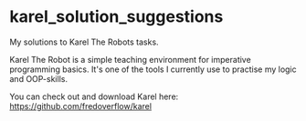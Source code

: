 # karel_solution_suggestions
My solutions to Karel The Robots tasks.

Karel The Robot is a simple teaching environment for imperative programming basics.
It's one of the tools I currently use to practise my logic and OOP-skills.

You can check out and download Karel here: https://github.com/fredoverflow/karel
